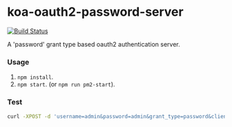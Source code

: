 # koa-oauth2-password-server
[![Build Status](https://travis-ci.org/zslucky/koa-oauth2-password-server.svg?branch=master)](https://travis-ci.org/zslucky/koa-oauth2-password-server)

A 'password' grant type based oauth2 authentication server.

### Usage
1. `npm install`.
2. `npm start`. (or `npm run pm2-start`).

### Test
```bash
curl -XPOST -d 'username=admin&password=admin&grant_type=password&client_id=trackr&client_secret=admin' http://localhost:3000/oauth2/token
```